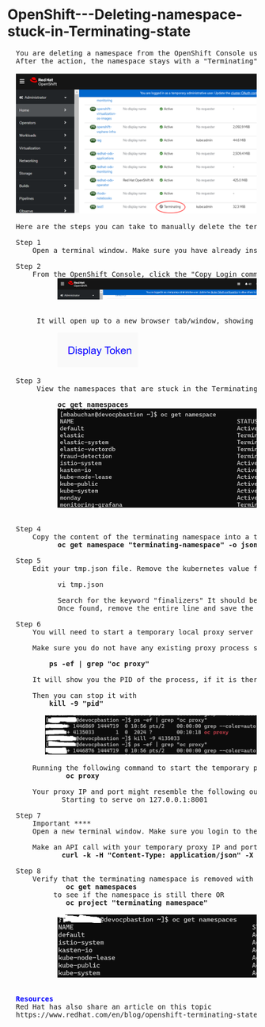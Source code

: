 # OpenShift---Deleting-namespace-stuck-in-Terminating-state
<pre>
  You are deleting a namespace from the OpenShift Console using the Options menu at the far right side of the project listing, selecting "Delete project".
  After the action, the namespace stays with a "Terminating" status on the RedHat OpenShift console and doesn't go away.
  
  <img src="/images/namespace_in_terminating_state.png" alt="Namespace stuck in Terminating state"/>

  Here are the steps you can take to manually delete the terminated namespace. 
  
  Step 1
      Open a terminal window. Make sure you have already installed the OpenShift CLI (oc) binary. 
  
  Step 2
      From the OpenShift Console, click the "Copy Login command" action found, at the top, far right side of the screen.
            <img src="/images/login_token.png" alt="Login Token"/><br>

       It will open up to a new browser tab/window, showing "Display Token". Click on it and copy the credentials into the earlier terminal window. Credentials start with " oc login --...."
  
            <img src="/images/display_token.png" alt="Display Token"/>
  
  Step 3
       View the namespaces that are stuck in the Terminating state:<br>
            <b>oc get namespaces</b>
            <img src="/images/namespaces_in_terminating_state.png" alt="Namespaces in terminating state"/><br>

  Step 4
      Copy the content of the terminating namespace into a temporary file
            <b>oc get namespace "terminating-namespace" -o json > tmp.json </b>

  Step 5
      Edit your tmp.json file. Remove the kubernetes value from the finalizers field and save the file.

            vi tmp.json

            Search for the keyword "finalizers" It should be under the section <b>spec:</b>b>
            Once found, remove the entire line and save the file.  
  
  Step 6
      You will need to start a temporary local proxy server to let the local server talk to the remote OpenShift cluster. 

      Make sure you do not have any existing proxy process started. You can check this with the following command:

          <b>ps -ef | grep "oc proxy"</b>

      It will show you the PID of the process, if it is there

      Then you can stop it with
          <b>kill -9 "pid"</b>
  
         <img src="/images/delete_oc_proxy.png" alt="Kill proxy process"/>

      Running the following command to start the temporary proxy process
              <b>oc proxy</b>

      Your proxy IP and port might resemble the following output:
             Starting to serve on 127.0.0.1:8001
            
  Step 7
      Important ****
      Open a new terminal window. Make sure you login to the OpenShift cluster
  
      Make an API call with your temporary proxy IP and port:
             <b>curl -k -H "Content-Type: application/json" -X PUT --data-binary @tmp.json http://127.0.0.1:8001/api/v1/namespaces/"terminating-namespace"/finalize</b>

  Step 8
      Verify that the terminating namespace is removed with :
              <b>oc get namespaces</b>
           to see if the namespace is still there OR
              <b>oc project "terminating namespace"</b>

            <img src="/images/namespaces_cleared.png" alt="Namespaces cleared"/><br>
  
  <b style='color:blue !important;'>Resources</b>
  Red Hat has also share an article on this topic
  https://www.redhat.com/en/blog/openshift-terminating-state
  
</pre>
